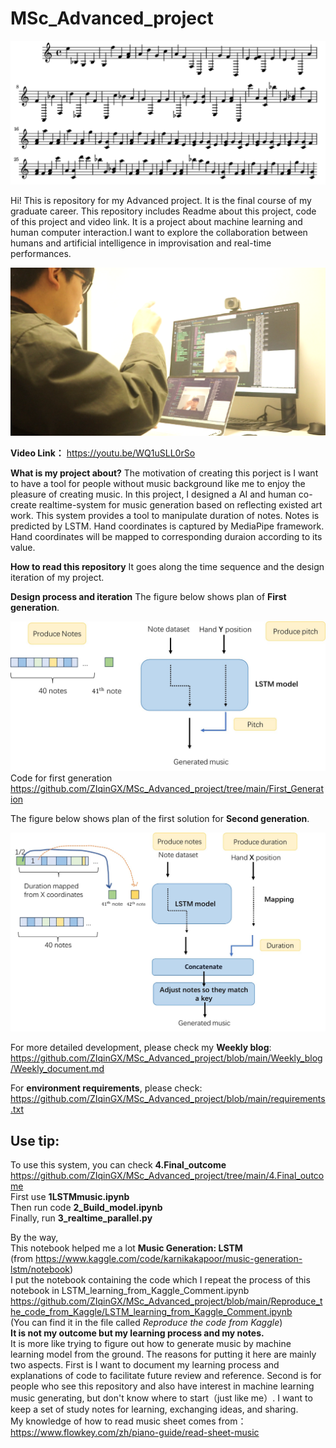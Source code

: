 # MSc_Advanced_project
![图片名称](https://raw.githubusercontent.com/ZIqinGX/MSc_Advanced_project/main/pictures/sheet1.png) <br/>

Hi! This is repository for my Advanced project. It is the final course of my graduate career. This repository includes Readme about this project, code of this project and video link. 
It is a project about machine learning and human computer interaction.I want to explore the collaboration between humans and artificial intelligence in improvisation and real-time performances.<br/>

![pic](https://raw.githubusercontent.com/ZIqinGX/MSc_Advanced_project/main/pictures/finalwork2.png)<br/>

**Video Link：** https://youtu.be/WQ1uSLL0rSo<br/>

**What is my project about?**
The motivation of creating this porject is I want to have a tool for people without music background like me to enjoy the pleasure of creating music. In this project, I designed a AI and human co-create realtime-system for music generation based on reflecting existed art work. This system provides a tool to manipulate duration of notes. Notes is predicted by LSTM. Hand coordinates is captured by MediaPipe framework. Hand coordinates will be mapped to corresponding duraion according to its value.

**How to read this repository**
It goes along the time sequence and the design iteration of my project.


**Design process and iteration**
The figure below shows plan of **First generation**.<br/>

![图片名称](https://raw.githubusercontent.com/ZIqinGX/MSc_Advanced_project/main/pictures/First_generation.jpg) <br/>
Code for first generation<br/>
https://github.com/ZIqinGX/MSc_Advanced_project/tree/main/First_Generation


The figure below shows plan of the first solution for **Second generation**.<br/>

![图片名称](https://raw.githubusercontent.com/ZIqinGX/MSc_Advanced_project/main/pictures/Second_generation_1.jpg) <br/>



For more detailed development, please check my **Weekly blog**: https://github.com/ZIqinGX/MSc_Advanced_project/blob/main/Weekly_blog/Weekly_document.md <br/>

For **environment requirements**, please check: https://github.com/ZIqinGX/MSc_Advanced_project/blob/main/requirements.txt <br/>

## **Use tip:**
To use this system, you can check **4.Final_outcome** https://github.com/ZIqinGX/MSc_Advanced_project/tree/main/4.Final_outcome<br/>
First use **1LSTMmusic.ipynb**<br/>
Then run code **2_Build_model.ipynb**<br/>
Finally, run **3_realtime_parallel.py**<br/>






By the way,<br/>
This notebook helped me a lot  **Music Generation: LSTM** <br/>
(from https://www.kaggle.com/code/karnikakapoor/music-generation-lstm/notebook) <br/> I put the notebook containing the code which I repeat the process of this notebook in LSTM_learning_from_Kaggle_Comment.ipynb https://github.com/ZIqinGX/MSc_Advanced_project/blob/main/Reproduce_the_code_from_Kaggle/LSTM_learning_from_Kaggle_Comment.ipynb<br/> (You can find it in the file called *Reproduce the code from Kaggle*)<br/>
**It is not my outcome but my learning process and my notes.** <br/>It is more like trying to figure out how to generate music by machine learning model from the ground. 
The reasons for putting it here are mainly two aspects. First is I want to document my learning process and explanations of code to facilitate future review and reference. Second is for people who see this repository and also have interest in machine learning music generating, but don't know where to start（just like me）. I want to keep a set of study notes for learning, exchanging ideas, and sharing. <br/>
My knowledge of how to read music sheet comes from：https://www.flowkey.com/zh/piano-guide/read-sheet-music
